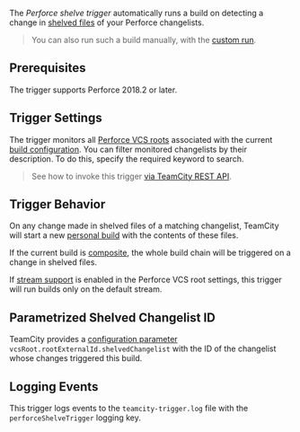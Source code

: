 [//]: # (title: Perforce Shelve Trigger)
[//]: # (auxiliary-id: Perforce Shelve Trigger)

The _Perforce shelve trigger_ automatically runs a build on detecting a change in [shelved files](https://www.perforce.com/manuals/v17.1/p4guide/Content/CmdRef/p4_shelve.html) of your Perforce changelists.

>You can also run such a build manually, with the [custom run](running-custom-build.md).

## Prerequisites

The trigger supports Perforce 2018.2 or later.

## Trigger Settings

The trigger monitors all [Perforce VCS roots](perforce.md) associated with the current [build configuration](managing-builds.md). You can filter monitored changelists by their description. To do this, specify the required keyword to search.

>See how to invoke this trigger [via TeamCity REST API](https://www.jetbrains.com/help/teamcity/rest/edit-build-configuration-settings.html#Manage+Build+Triggers).

## Trigger Behavior

On any change made in shelved files of a matching changelist, TeamCity will start a new [personal build](personal-build.md) with the contents of these files.

If the current build is [composite](composite-build-configuration.md), the whole build chain will be triggered on a change in shelved files.

If [stream support](perforce-streams-as-feature-branches.md) is enabled in the Perforce VCS root settings, this trigger will run builds only on the default stream.

## Parametrized Shelved Changelist ID

TeamCity provides a [configuration parameter](predefined-build-parameters.md) `vcsRoot.rootExternalId.shelvedChangelist` with the ID of the changelist whose changes triggered this build.

## Logging Events

This trigger logs events to the `teamcity-trigger.log` file with the `perforceShelveTrigger` logging key.